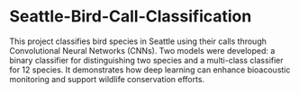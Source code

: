 # Seattle-Bird-Call-Classification
This project classifies bird species in Seattle using their calls through Convolutional Neural Networks (CNNs). Two models were developed: a binary classifier for distinguishing two species and a multi-class classifier for 12 species. It demonstrates how deep learning can enhance bioacoustic monitoring and support wildlife conservation efforts.
